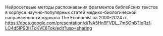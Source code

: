 Нейросетевые методы распознавания фрагментов библейских текстов в корпусе научно-популярных статей 
медико-биологической направленности журнала The Economist за 2000-2024 гг.
https://docs.google.com/presentation/d/1vA5Hn9FVDL_7mSOnBTIoRzf-LO4d5IP93HTcKVE8Tok/edit?usp=sharing
